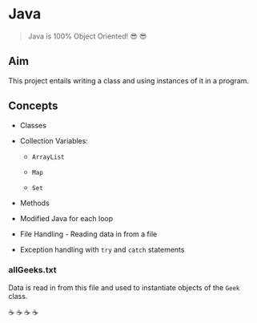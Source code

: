 # Java 

> Java is 100% Object Oriented! :sunglasses: :sunglasses:

## Aim

  This project entails writing a class and using instances of it in a program.

## Concepts

- Classes

- Collection Variables:

    - `ArrayList`

    - `Map`

    - `Set`

- Methods

- Modified Java for each loop

- File Handling - Reading data in from a file

- Exception handling with `try` and `catch` statements

### allGeeks.txt

  Data is read in from this file and used to instantiate objects of the `Geek` class.


  :coffee: :coffee: :coffee: :coffee:

